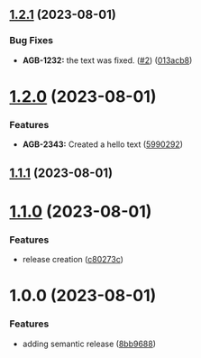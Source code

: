 ## [1.2.1](https://github.com/AngelRicardezWGU/python-django-sandbox/compare/v1.2.0...v1.2.1) (2023-08-01)


### Bug Fixes

* **AGB-1232:** the text was fixed. ([#2](https://github.com/AngelRicardezWGU/python-django-sandbox/issues/2)) ([013acb8](https://github.com/AngelRicardezWGU/python-django-sandbox/commit/013acb8ea346ddc45cb8beeeb9b98876282c0c90))

# [1.2.0](https://github.com/AngelRicardezWGU/python-django-sandbox/compare/v1.1.1...v1.2.0) (2023-08-01)


### Features

* **AGB-2343:** Created a hello text ([5990292](https://github.com/AngelRicardezWGU/python-django-sandbox/commit/599029225409916ad3aa920cdf16204758d54aec))

## [1.1.1](https://github.com/AngelRicardezWGU/python-django-sandbox/compare/v1.1.0...v1.1.1) (2023-08-01)

# [1.1.0](https://github.com/AngelRicardezWGU/python-django-sandbox/compare/v1.0.0...v1.1.0) (2023-08-01)


### Features

* release creation ([c80273c](https://github.com/AngelRicardezWGU/python-django-sandbox/commit/c80273ceae5467c286fb6f287eb5d4f120db64c9))

# 1.0.0 (2023-08-01)


### Features

* adding semantic release ([8bb9688](https://github.com/AngelRicardezWGU/python-django-sandbox/commit/8bb96884a807420743df64ab8c82c97ab37bc9c7))
